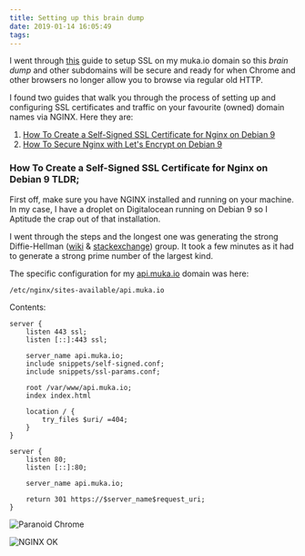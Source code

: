 ```yaml
---
title: Setting up this brain dump
date: 2019-01-14 16:05:49
tags:
---
```


I went through [this](https://www.digitalocean.com/community/tutorials/how-to-create-a-self-signed-ssl-certificate-for-nginx-on-debian-9) guide to setup SSL on my muka.io domain so this *brain dump* and other subdomains will be secure and ready for when Chrome and other browsers no longer allow you to browse via regular old HTTP.

I found two guides that walk you through the process of setting up and configuring SSL certificates and traffic on your favourite (owned) domain names via NGINX. Here they are:
1. [How To Create a Self-Signed SSL Certificate for Nginx on Debian 9](https://www.digitalocean.com/community/tutorials/how-to-create-a-self-signed-ssl-certificate-for-nginx-on-debian-9)
2. [How To Secure Nginx with Let's Encrypt on Debian 9](https://www.digitalocean.com/community/tutorials/how-to-secure-nginx-with-let-s-encrypt-on-debian-9)

### How To Create a Self-Signed SSL Certificate for Nginx on Debian 9 TLDR;
First off, make sure you have NGINX installed and running on your machine. In my case, I have a droplet on Digitalocean running on Debian 9 so I Aptitude the crap out of that installation.

I went through the steps and the longest one was generating the strong Diffie-Hellman ([wiki](https://en.wikipedia.org/wiki/Diffie%E2%80%93Hellman_key_exchange) & [stackexchange](https://security.stackexchange.com/questions/45963/diffie-hellman-key-exchange-in-plain-english)) group. It took a few minutes as it had to generate a strong prime number of the largest kind.

The specific configuration for my [api.muka.io](https://api.muka.io) domain was here: 
```
/etc/nginx/sites-available/api.muka.io
```
Contents:

```
server {
    listen 443 ssl;
    listen [::]:443 ssl;

    server_name api.muka.io;
    include snippets/self-signed.conf;
    include snippets/ssl-params.conf;

    root /var/www/api.muka.io;
    index index.html

    location / {
        try_files $uri/ =404;
    }
}

server {
    listen 80;
    listen [::]:80;

    server_name api.muka.io;

    return 301 https://$server_name$request_uri;
}
```



![Paranoid Chrome](/images/paranoid_chrome_2.png "Paranoid Chrome")

![NGINX OK](/images/nginx_setup_ok.png "NGINX OK")